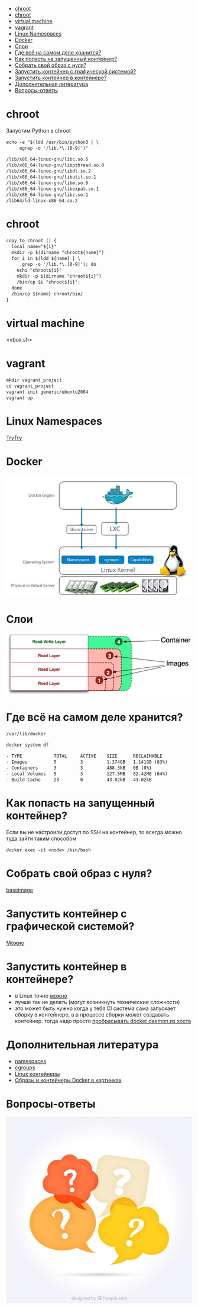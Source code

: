- [chroot](#orgfdad48b)
- [chroot](#orgfd34d2c)
- [virtual machine](#org4cb57f2)
- [vagrant](#orga8bdae1)
- [Linux Namespaces](#orgf91d7e1)
- [Docker](#org03f514c)
- [Слои](#org50e657c)
- [Где всё на самом деле хранится?](#org779f61b)
- [Как попасть на запущенный контейнер?](#org22cfb5c)
- [Собрать свой образ с нуля?](#org759b1d3)
- [Запустить контейнер с графической системой?](#orgf0e10bb)
- [Запустить контейнер в контейнере?](#org64a8a88)
- [Дополнительная литература](#orgfd8c3c8)
- [Вопросы-ответы](#org483929c)



<a id="orgfdad48b"></a>

# chroot

Запустим Python в chroot

```shell
echo -e "$(ldd /usr/bin/python3 | \
     egrep -o '/lib.*\.[0-9]')"
```

    /lib/x86_64-linux-gnu/libc.so.6
    /lib/x86_64-linux-gnu/libpthread.so.0
    /lib/x86_64-linux-gnu/libdl.so.2
    /lib/x86_64-linux-gnu/libutil.so.1
    /lib/x86_64-linux-gnu/libm.so.6
    /lib/x86_64-linux-gnu/libexpat.so.1
    /lib/x86_64-linux-gnu/libz.so.1
    /lib64/ld-linux-x86-64.so.2


<a id="orgfd34d2c"></a>

# chroot

```shell
copy_to_chroot () {
  local name="${1}"
  mkdir -p $(dirname "chroot${name}")
  for i in $(ldd ${name} | \
      grep -o '/lib.*\.[0-9]'); do
    echo "chroot${i}"
    mkdir -p $(dirname "chroot${i}")
    /bin/cp $i "chroot${i}";
  done
  /bin/cp ${name} chroot/bin/
}
```


<a id="org4cb57f2"></a>

# virtual machine

<vbox.sh>


<a id="orga8bdae1"></a>

# vagrant

```shell
mkdir vagrant_project
cd vagrant_project
vagrant init generic/ubuntu2004
vagrant up
```


<a id="orgf91d7e1"></a>

# Linux Namespaces

<span class="underline"><span class="underline">[TryTry](https://github.com/imankulov/trytry)</span></span>


<a id="org03f514c"></a>

# Docker

![img](docker.jpg)


<a id="org50e657c"></a>

# Слои

![img](layers.png)


<a id="org779f61b"></a>

# Где всё на самом деле хранится?

    /var/lib/docker

```shell
docker system df
```

    - TYPE            TOTAL     ACTIVE    SIZE      RECLAIMABLE
    - Images          5         3         1.374GB   1.141GB (83%)
    - Containers      3         3         488.3kB   0B (0%)
    - Local Volumes   5         3         127.5MB   82.42MB (64%)
    - Build Cache     23        0         43.02kB   43.02kB


<a id="org22cfb5c"></a>

# Как попасть на запущенный контейнер?

Если вы не настроили доступ по SSH на контейнер, то всегда можно туда зайти таким способом

```shell
docker exec -it <node> /bin/bash
```


<a id="org759b1d3"></a>

# Собрать свой образ с нуля?

<span class="underline"><span class="underline">[baseimage](https://docs.docker.com/develop/develop-images/baseimages/)</span></span>


<a id="orgf0e10bb"></a>

# Запустить контейнер с графической системой?

<span class="underline"><span class="underline">[Можно](https://www.cloudsavvyit.com/10520/how-to-run-gui-applications-in-a-docker-container/)</span></span>


<a id="org64a8a88"></a>

# Запустить контейнер в контейнере?

-   в Linux точно <span class="underline"><span class="underline">[можно](https://jpetazzo.github.io/2015/09/03/do-not-use-docker-in-docker-for-ci/)</span></span>
-   лучше так не делать (могут возникнуть технические сложности)
-   это может быть нужно когда у тебя CI система сама запускает сборку в контейнере, а в процессе сборки может создавать контейнер. тогда надо просто <span class="underline"><span class="underline">[пробрасывать docker daemon из хоста](https://itnext.io/docker-in-docker-521958d34efd?gi=a966915566a0)</span></span>


<a id="orgfd8c3c8"></a>

# Дополнительная литература

-   <span class="underline"><span class="underline">[namespaces](https://habr.com/ru/company/selectel/blog/279281/)</span></span>
-   <span class="underline"><span class="underline">[cgroups](https://habr.com/ru/company/selectel/blog/303190/)</span></span>
-   <span class="underline"><span class="underline">[Linux контейнеры](https://habr.com/ru/company/redhatrussia/blog/352052/)</span></span>
-   <span class="underline"><span class="underline">[Образы и контейнеры Docker в картинках](https://habr.com/ru/post/272145/)</span></span>


<a id="org483929c"></a>

# Вопросы-ответы

![img](questions.jpg)

